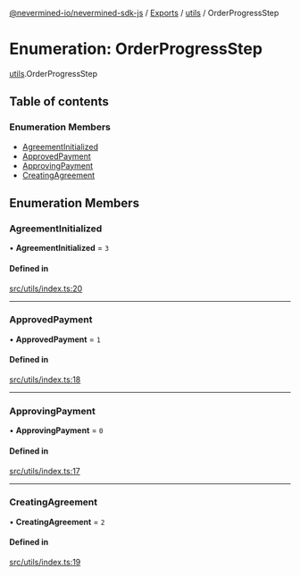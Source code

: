 [@nevermined-io/nevermined-sdk-js](../README.md) / [Exports](../modules.md) / [utils](../modules/utils.md) / OrderProgressStep

# Enumeration: OrderProgressStep

[utils](../modules/utils.md).OrderProgressStep

## Table of contents

### Enumeration Members

- [AgreementInitialized](utils.OrderProgressStep.md#agreementinitialized)
- [ApprovedPayment](utils.OrderProgressStep.md#approvedpayment)
- [ApprovingPayment](utils.OrderProgressStep.md#approvingpayment)
- [CreatingAgreement](utils.OrderProgressStep.md#creatingagreement)

## Enumeration Members

### AgreementInitialized

• **AgreementInitialized** = ``3``

#### Defined in

[src/utils/index.ts:20](https://github.com/nevermined-io/sdk-js/blob/310c98f/src/utils/index.ts#L20)

___

### ApprovedPayment

• **ApprovedPayment** = ``1``

#### Defined in

[src/utils/index.ts:18](https://github.com/nevermined-io/sdk-js/blob/310c98f/src/utils/index.ts#L18)

___

### ApprovingPayment

• **ApprovingPayment** = ``0``

#### Defined in

[src/utils/index.ts:17](https://github.com/nevermined-io/sdk-js/blob/310c98f/src/utils/index.ts#L17)

___

### CreatingAgreement

• **CreatingAgreement** = ``2``

#### Defined in

[src/utils/index.ts:19](https://github.com/nevermined-io/sdk-js/blob/310c98f/src/utils/index.ts#L19)
